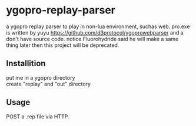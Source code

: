 ygopro-replay-parser
====================

a ygopro replay parser to play in non-lua environment, suchas web. pro.exe is written by yuyu <https://github.com/d3protocol/ygoprowebparser> and a don't have source code. notice Fluorohydride said he will make a same thing later then this project will be deprecated.

Installition
------------
put me in a ygopro directory  
create "replay" and "out" directory  

Usage
-----
POST a .rep file via HTTP.
